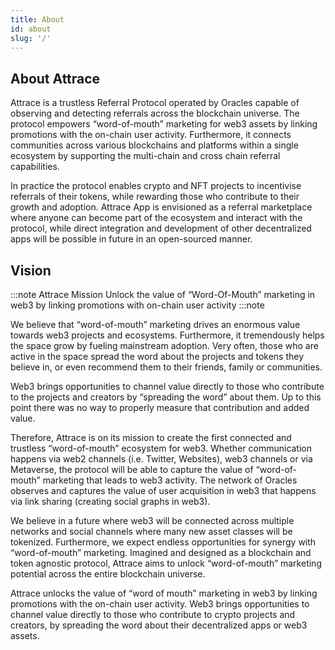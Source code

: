 ```yaml
---
title: About
id: about
slug: '/'
---
```


## About Attrace

Attrace is a trustless Referral Protocol operated by Oracles capable of observing and detecting referrals across the blockchain universe. The protocol empowers “word-of-mouth” marketing for web3 assets by linking promotions with the on-chain user activity. Furthermore, it connects communities across various blockchains and platforms within a single ecosystem by supporting the multi-chain and cross chain referral capabilities. 

In practice the protocol enables crypto and NFT projects to incentivise referrals of their tokens, while rewarding those who contribute to their growth and adoption. Attrace App is envisioned as a referral marketplace where anyone can become part of the ecosystem and interact with the protocol, while direct integration and development of other decentralized apps will be possible in future in an open-sourced manner. 

## Vision

:::note Attrace Mission
Unlock the value of “Word-Of-Mouth” marketing in web3 by linking promotions with on-chain user activity
:::note

We believe that “word-of-mouth” marketing drives an enormous value towards web3 projects and ecosystems. Furthermore, it tremendously helps the space grow by fueling mainstream adoption. Very often, those who are active in the space spread the word about the projects and tokens they believe in, or even recommend them to their friends, family or communities. 

Web3 brings opportunities to channel value directly to those who contribute to the projects and creators by “spreading the word” about them. Up to this point there was no way to properly measure that contribution and added value. 

Therefore, Attrace is on its mission to create the first connected and trustless “word-of-mouth” ecosystem for web3. Whether communication happens via web2 channels (i.e. Twitter, Websites), web3 channels or via Metaverse, the protocol will be able to capture the value of “word-of-mouth” marketing that leads to web3 activity. The network of Oracles observes and captures the value of user acquisition in web3 that happens via link sharing (creating social graphs in web3).

We believe in a future where web3 will be connected across multiple networks and social channels where many new asset classes will be tokenized. Furthermore, we expect endless opportunities for synergy with “word-of-mouth” marketing. Imagined and designed as a blockchain and token agnostic protocol, Attrace aims to unlock “word-of-mouth” marketing potential across the entire blockchain universe. 


Attrace unlocks the value of “word of mouth” marketing in web3 by linking promotions with the on-chain user activity. Web3 brings opportunities to channel value directly to those who contribute to crypto projects and creators, by spreading the word about their decentralized apps or web3 assets. 


